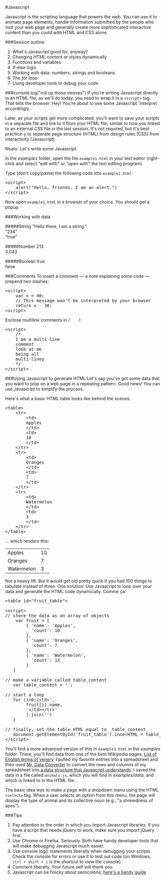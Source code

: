 #Javascript

Javascript is the scripting language that powers the web. You can use it to animate page elements, handle information submitted by the people who visit your web page and generally create more sophisticated interactive content than you could with HTML and CSS alone.

###Session outline
<ol>
<li>What's Javascript good for, anyway?</li>
<li>Changing HTML content or styles dynamically</li>
<li>Functions and variables</li>
<li>If-else logic</li>
<li>Working with data: numbers, strings and booleans</li>
<li>The <em>for</em> loop</li>
<li>Using developer tools to debug your code</li>
</ol>

###console.log("roll up those sleeves")
If you're writing Javascript directly in an HTML file, as we'll do today, you need to wrap it in a <code>&lt;script></code> tag. That tells the browser: Hey! You're about to see some Javascript. Interpret accordingly.

Later, as your scripts get more complicated, you'll want to save your scripts in a separate file and link to it from your HTML file, similar to how you linked to an external CSS file in the last session. It's not required, but it's best practice-y to separate page structure (HTML) from design rules (CSS) from interactivity (Javascript).

Neato. Let's write some Javascript.

In the _examples_ folder, open the file <code>example1.html</code> in your text editor (right-click and select "edit with" or "open with" the text editing program).

Type (don't copy/paste) the following code into <code>example1.html</code>:

<pre>
&lt;script>
    alert("Hello, friends. I am an alert.")
&lt;/script>
</pre>

Now open <code>example1.html</code> in a browser of your choice. You should get a popup.

###Working with data

#####String
"Hello there, I am a string."<br>
"234"<br>
"true"

#####Number
213<br>
3.043

#####Boolean
true<br>
false

###Comments
To insert a comment &mdash; a note explaining some code &mdash; prepend two slashes:

<pre>
&lt;script>
    var x = 40;
    // This message won't be interpreted by your browser
    return x - 30;
&lt;script>
</pre>

Enclose multiline comments in /*&emsp;&emsp;*/:

<pre>
&lt;script>
    /*
    I am a multi-line
    comment
    look at me
    being all
    multi-liney
    */
&lt;/script>
</pre>

###Using Javascript to generate HTML
Let's say you've got some data that you want to plop on a web page in a repeating pattern. Good news! You can use Javascript to simplify the process.

Here's what a basic HTML table looks like behind the scenes:

<pre>
&lt;table>
    &lt;tr>
        &lt;td>
        Apples
        &lt;/td>
        &lt;td>
        10
        &lt;/td>
    &lt;/tr>
    &lt;tr>
        &lt;td>
        Oranges
        &lt;/td>
        &lt;td>
        7
        &lt;/td>
    &lt;/tr>
    &lt;tr>
        &lt;td>
        Watermelon
        &lt;/td>
        &lt;td>
        3
        &lt;/td>
    &lt;/tr>
&lt;/table>
</pre>

... which renders this:

<table>
    <tr>
        <td>
        Apples
        </td>
        <td>
        10
        </td>
    </tr>
    <tr>
        <td>
        Oranges
        </td>
        <td>
        7
        </td>
    </tr>
    <tr>
        <td>
        Watermelon
        </td>
        <td>
        3
        </td>
    </tr>
</table>

Not a heavy lift. But it would get old pretty quick if you had 100 things to tabulate instead of three. One solution: Use Javascript to loop over your data and generate the HTML code dynamically. Comme &ccedil;a:

<pre>
&lt;table id="fruit_table"></table>

&lt;script>
// store the data as an array of objects
    var fruit = [
        { 'name': 'Apples',
          'count': 10
        },
        { 'name': 'Oranges',
          'count': 7
        },
        { 'name': 'Watermelon',
          'count': 13
        }
   ]

// make a variable called table_content   
   var table_content = '';

// start a loop
   for (i=0;i<fruit.length;i++) {

// in each loop, add data to the table_content variable
        table_content += [
        '&lt;tr>&lt;td>',
        fruit[i].name,
        '&lt;/td>&lt;/tr>'
        ].join('')
   }

// finally, set the table HTML equal to _table_content_   
   document.getElementById('fruit_table').innerHTML = table_content;
&lt;/script>
</pre>

You'll find a more advanced version of this in <code>example3.html</code> in the _examples_ folder. There, you'll find data from one of the best Wikipedia pages, <a href="http://en.wikipedia.org/wiki/List_of_English_terms_of_venery,_by_animal">List of English terms of venery</a>. I pulled my favorite entries into a spreadsheet and then used <a href="http://shancarter.github.io/mr-data-converter/">Mr. Data Converter</a> to convert the rows and columns of my spreadsheet into <a href="http://json.org/">a data structure that Javascript understands</a>. I saved the data in a file called <code>animals.js</code>, which you will find in _examples/data_, and which is linked to in the HTML file.

The basic idea was to make a page with a dropdown menu using the HTML <code>&lt;select></code> tag. When a user selects an option from this menu, the page will display the type of animal and its collective noun (e.g., "a shrewdness of apes").

###Tips
<ol>
<li>Pay attention to the order in which you import Javascript libraries. If you have a script that needs jQuery to work, make sure you import jQuery first.</li>
<li>Use Chrome or Firefox. Seriously. Both have handy developer tools that will make debugging Javascript much easier.</li>
<li>Use console.log() statements liberally when debugging your scripts. Check the console for errors or use it to test out code (on Windows, <code>ctrl + shift + j</code> is the shortcut to view the console).</li>
<li>Comment liberally. Your future self will thank you.</li>
<li>Javascript can be finicky about semicolons; <a href="http://www.codecademy.com/blog/78-your-guide-to-semicolons-in-javascript">here's a handy guide</a></li>
</ol>
